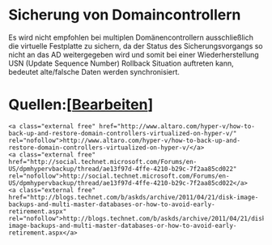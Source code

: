 # Sicherung von Domaincontrollern

Es wird nicht empfohlen bei multiplen Domänencontrollern ausschließlich die virtuelle Festplatte zu sichern, da der Status des Sicherungsvorgangs so nicht an das AD weitergegeben wird und somit bei einer Wiederherstellung USN (Update Sequence Number) Rollback Situation auftreten kann, bedeutet alte/falsche Daten werden synchronisiert.

# <span class="mw-headline" id="bkmrk-quellen%3A">Quellen:</span><span class="mw-editsection"><span class="mw-editsection-bracket">\[</span>[Bearbeiten](https://wiki.eidolf.de/index.php?title=Sicherung_von_Domaincontrollern&action=edit&section=1 "Abschnitt bearbeiten: Quellen:")<span class="mw-editsection-bracket">\]</span></span>

```
<a class="external free" href="http://www.altaro.com/hyper-v/how-to-back-up-and-restore-domain-controllers-virtualized-on-hyper-v/" rel="nofollow">http://www.altaro.com/hyper-v/how-to-back-up-and-restore-domain-controllers-virtualized-on-hyper-v/</a>
<a class="external free" href="http://social.technet.microsoft.com/Forums/en-US/dpmhypervbackup/thread/ae13f97d-4ffe-4210-b29c-7f2aa85cd022" rel="nofollow">http://social.technet.microsoft.com/Forums/en-US/dpmhypervbackup/thread/ae13f97d-4ffe-4210-b29c-7f2aa85cd022</a>
<a class="external free" href="http://blogs.technet.com/b/askds/archive/2011/04/21/disk-image-backups-and-multi-master-databases-or-how-to-avoid-early-retirement.aspx" rel="nofollow">http://blogs.technet.com/b/askds/archive/2011/04/21/disk-image-backups-and-multi-master-databases-or-how-to-avoid-early-retirement.aspx</a>
```